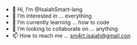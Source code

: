 - 👋 Hi, I’m @IsaiahSmart-lang
- 👀 I’m interested in ... everything
- 🌱 I’m currently learning ... how to code
- 💞️ I’m looking to collaborate on ... anything
- 📫 How to reach me ... sm4rt.isaiah@gmail.con

<!---
IsaiahSmart-lang/IsaiahSmart-lang is a ✨ special ✨ repository because its `README.md` (this file) appears on your GitHub profile.
You can click the Preview link to take a look at your changes.
--->
